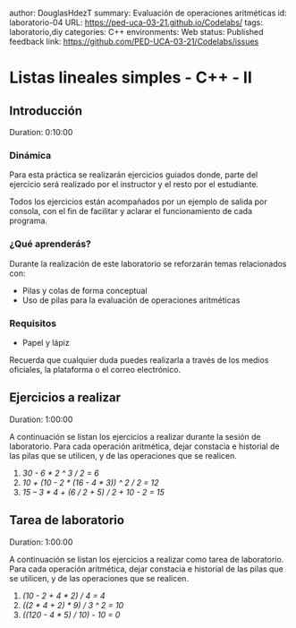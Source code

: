 author: DouglasHdezT
summary: Evaluación de operaciones aritméticas
id: laboratorio-04
URL: https://ped-uca-03-21.github.io/Codelabs/
tags: laboratorio,diy
categories: C++
environments: Web
status: Published
feedback link: https://github.com/PED-UCA-03-21/Codelabs/issues

# Listas lineales simples - C++ - II

## Introducción
Duration: 0:10:00

### Dinámica

Para esta práctica se realizarán ejercicios guiados donde, parte del ejercicio será realizado por el instructor y el resto por el estudiante.

Todos los ejercicios están acompañados por un ejemplo de salida por consola, con el fin de facilitar y aclarar el funcionamiento de cada programa.

### ¿Qué aprenderás?

Durante la realización de este laboratorio se reforzarán temas relacionados con:

- Pilas y colas de forma conceptual
- Uso de pilas para la evaluación de operaciones aritméticas

### Requisitos

- Papel y lápiz

<aside class="positive">
  Recuerda que cualquier duda puedes realizarla a través de los medios oficiales, la plataforma o el correo electrónico.
</aside>

## Ejercicios a realizar
Duration: 1:00:00

A continuación se listan los ejercicios a realizar durante la sesión de laboratorio. Para cada operación aritmética, dejar constacia e historial de las pilas que se utilicen, y de las operaciones que se realicen.

1. *30 - 6 * 2 ^ 3 / 2 = 6*
2. *10 + (10 - 2 * (16 - 4 * 3)) ^ 2 / 2 = 12*
3. *15 – 3 * 4 + (6 / 2 + 5) / 2 + 10 - 2 = 15*

## Tarea de laboratorio

Duration: 1:00:00

A continuación se listan los ejercicios a realizar como tarea de laboratorio. Para cada operación aritmética, dejar constacia e historial de las pilas que se utilicen, y de las operaciones que se realicen.

1. *(10 - 2 + 4 * 2) / 4 = 4*
2. *((2 * 4 + 2) * 9) / 3 ^ 2 = 10*
3. *((120 - 4 * 5) / 10) - 10 = 0*